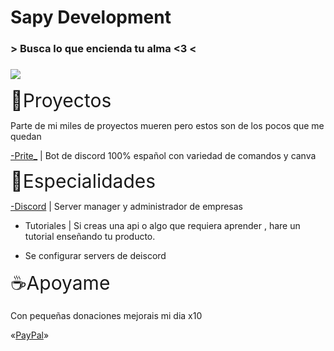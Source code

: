 # Sapy Development

### > Busca lo que encienda tu alma <3 <

### ![](https://images-ext-1.discordapp.net/external/EaLXM2lWRbdhIDwrwUoMgmdFEF2g9IAhuDXZ2WDaAok/%3Fwidth%3D1025%26height%3D27/https/media.discordapp.net/attachments/832382081551040533/832831081954148382/THIS.png?width=922&height=24)

<span style="font-size: 30px;">🌺Proyectos</span>

Parte de mi miles de proyectos mueren pero estos son de los pocos que me quedan 

[-Prite_](https://pritebot.itsyossef.repl.co) | Bot de discord 100% español con variedad de comandos y canva

<span style="font-size: 30px;">🍃Especialidades</span>

[-Discord](https://pritebot.itsyossef.repl.co) | Server manager y administrador de empresas

- Tutoriales | Si creas una api o algo que requiera aprender , hare un tutorial enseñando tu producto.  

- Se configurar servers de deiscord 

<span style="font-size: 30px;">☕Apoyame</span>

Con pequeñas donaciones mejorais mi dia x10

«[PayPal](https://www.paypal.me/sapygamer)»
